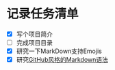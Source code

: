 # 记录任务清单

- [x] 写个项目简介
- [ ] 完成项目目录
- [x] 研究一下MarkDown支持Emojis
- [x] 研究[GitHub风格的Markdown语法](https://github.com/baixing/FE-Blog/issues/6)
